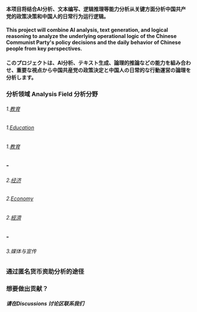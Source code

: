 #### 本项目将结合AI分析、文本编写、逻辑推理等能力分析从关键方面分析中国共产党的政策决策和中国人的日常行为运行逻辑。
#### This project will combine AI analysis, text generation, and logical reasoning to analyze the underlying operational logic of the Chinese Communist Party's policy decisions and the daily behavior of Chinese people from key perspectives.
#### このプロジェクトは、AI分析、テキスト生成、論理的推論などの能力を組み合わせ、重要な視点から中国共産党の政策決定と中国人の日常的な行動運営の論理を分析します。


### 分析领域 Analysis Field 分析分野
###### 1.[教育](https://github.com/CCPProject/Analysis/blob/main/Education/Education.md)
###### 1.[Education](https://github.com/CCPProject/Analysis/blob/main/Education/Education.md)
###### 1.[教育](https://github.com/CCPProject/Analysis/blob/main/Education/Education.md)

### -

###### 2.[经济](https://github.com/CCPProject/Analysis/blob/main/Economy/Economy.md)
###### 2.[Economy](https://github.com/CCPProject/Analysis/blob/main/Economy/Economy.md)
###### 2.[經濟](https://github.com/CCPProject/Analysis/blob/main/Economy/Economy.md)

### -

###### 3.媒体与宣传

### 通过匿名货币资助分析的途径
### 想要做出贡献？
##### 请在Discussions 讨论区联系我们


